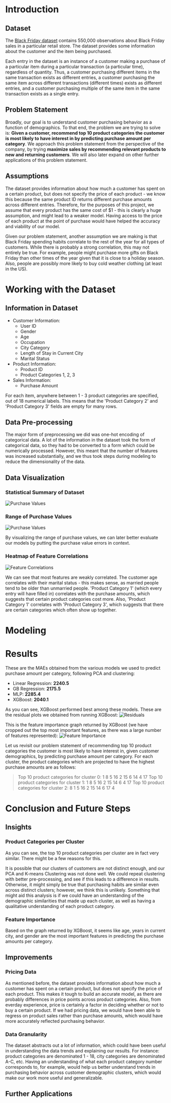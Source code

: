 # Introduction
## Dataset
The [Black Friday dataset](https://www.kaggle.com/mehdidag/black-friday) contains 550,000 observations about Black Friday sales in a particular retail store. The dataset provides some information about the customer and the item being purchased. 

Each entry in the dataset is an instance of a customer making a purchase of a particular item during a particular transaction (a particular time), regardless of quantity. Thus, a customer purchasing different items in the same transaction exists as different entries, a customer purchasing the same item across different transactions (different times) exists as different entries, and a customer purchasing multiple of the same item in the same transaction exists as a single entry.

## Problem Statement
Broadly, our goal is to understand customer purchasing behavior as a function of demographics. To that end, the problem we are trying to solve is: __Given a customer, recommend top 10 product categories the customer is most likely to have interest in by predicting purchase amount per category__. We approach this problem statement from the perspective of the company, by trying __maximize sales by recommending relevant products to new and returning customers__. We will also later expand on other further applications of this problem statement.

## Assumptions
The dataset provides information about how much a customer has spent on a certain product, but does not specify the price of each product - we know this because the same product ID returns different purchase amounts across different entries. Therefore, for the purposes of this project, we assume that every product has the same cost of $1 - this is clearly a huge assumption, and might lead to a weaker model. Having access to the price of each product at the point of purchase would have helped the accuracy and viability of our model.

Given our problem statement, another assumption we are making is that Black Friday spending habits correlate to the rest of the year for all types of customers. While there is probably a strong correlation, this may not entirely be true. For example, people might purchase more gifts on Black Friday than other times of the year given that it is close to a holiday season. Also, people are possibly more likely to buy cold weather clothing (at least in the US).

# Working with the Dataset
## Information in Dataset
- Customer Information:
	- User ID
	- Gender
	- Age
	- Occupation
	- City Category
	- Length of Stay in Current City
	- Marital Status
- Product Information:
	- Product ID
	- Product Categories 1, 2, 3
- Sales Information:
	- Purchase Amount

For each item, anywhere between 1 - 3 product categories are specified, out of 18 numerical labels. This means that the 'Product Category 2' and 'Product Category 3' fields are empty for many rows.

## Data Pre-processing
The major form of preprocessing we did was one-hot encoding of categorical data. A lot of the information in the dataset took the form of categorical data, so they had to be converted to a form which could be numerically processed. However, this meant that the number of features was increased substantially, and we thus took steps during modeling to reduce the dimensionality of the data.

## Data Visualization
### Statistical Summary of Dataset
![Purchase Values](http://shahidhn.github.io/f18-datascience-final/images/stat_summary.png)

### Range of Purchase Values
![Purchase Values](http://shahidhn.github.io/f18-datascience-final/images/purchase_vals.png)

By visualizing the range of purchase values, we can later better evaluate our models by putting the purchase value errors in context.

### Heatmap of Feature Correlations
![Feature Correlations](http://shahidhn.github.io/f18-datascience-final/images/features_heat_map.png)

We can see that most features are weakly correlated. The customer age correlates with their marital status - this makes sense, as married people tend to be older than unmarried people. 'Product Category 1' (which every entry will have filled in) correlates with the purchase amounts, which suggests that certain product categories cost more. Also, 'Product Category 1' correlates with 'Product Category 3', which suggests that there are certain categories which often show up together.

# Modeling

# Results
These are the MAEs obtained from the various models we used to predict purchase amount per category, following PCA and clustering:

- Linear Regression: __2240.5__
- GB Regression: __2175.5__
- MLP: __2285.4__
- XGBoost: __2040.1__

As you can see, XGBoost performed best among these models. These are the residual plots we obtained from running XGBoost:
![Residuals](http://shahidhn.github.io/f18-datascience-final/images/residuals.png)

This is the feature importance graph returned by XGBoost (we have cropped out the top most important features, as there was a large number of features represented):
![Feature Importance](http://shahidhn.github.io/f18-datascience-final/images/feature_importance.png)

Let us revisit our problem statement of recommending top 10 product categories the customer is most likely to have interest in, given customer demographics, by predicting purchase amount per category. For each cluster, the product categories which are projected to have the highest purchase amounts are as follows:

> Top 10 product categories for cluster 0: 1 8 5 16 2 15 6 14 4 17
> Top 10 product categories for cluster 1: 1 8 5 16 2 15 14 6 4 17
> Top 10 product categories for cluster 2: 8 1 5 16 2 15 14 6 17 4

# Conclusion and Future Steps
## Insights
### Product Categories per Cluster
As you can see, the top 10 product categories per cluster are in fact very similar. There might be a few reasons for this. 

It is possible that our clusters of customers are not distinct enough, and our PCA and K-means Clustering was not done well. We could repeat clustering with better pre-processing, and see if this leads to a difference in results. Otherwise, it might simply be true that purchasing habits are similar even across distinct clusters; however, we think this is unlikely. Something that might aid this analysis is if we could have an understanding of the demographic similarities that made up each cluster, as well as having a qualitative understanding of each product category.

### Feature Importance
Based on the graph returned by XGBoost, it seems like age, years in current city, and gender are the most important features in predicting the purchase amounts per category.

## Improvements
### Pricing Data
As mentioned before, the dataset provides information about how much a customer has spent on a certain product, but does not specify the price of each product. This makes it tough to build an accurate model, as there are probably differences in price points across product categories. Also, from everday experience, price is certainly a factor in deciding whether or not to buy a certain product. If we had pricing data, we would have been able to regress on product sales rather than purchase amounts, which would have more accurately reflected purchasing behavior.

### Data Granularity
The dataset abstracts out a lot of information, which could have been useful in understanding the data trends and explaining our results. For instance: product categories are denominated 1 - 18, city categories are denominated A-C, etc. Having an understanding of what each product category number corresponds to, for example, would help us better understand trends in purchasing behavior across customer demographic clusters, which would make our work more useful and generalizable.

## Further Applications

